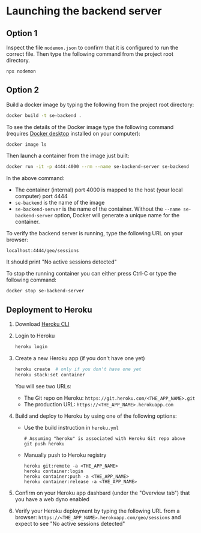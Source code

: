 # Launching the backend server

## Option 1

Inspect the file `nodemon.json` to confirm that it is configured to run the correct file. Then type the following command from the project root directory.

```bash
npx nodemon
```

## Option 2

Build a docker image by typing the following from the project root directory:

```bash
docker build -t se-backend .
```

To see the details of the Docker image type the following command (requires [Docker desktop](https://www.docker.com/get-started/) installed on your computer):

```bash
docker image ls
```

Then launch a container from the image just built:

```bash
docker run -it -p 4444:4000 --rm --name se-backend-server se-backend
```

In the above command:


* The container (internal) port 4000 is mapped to the host (your local computer) port 4444
* `se-backend` is the name of the image
* `se-backend-server` is the name of the container. Without the `--name se-backend-server` option, Docker will generate a unique name for the container.

To verify the backend server is running, type the following URL on your browser:

```
localhost:4444/geo/sessions
```

It should print "No active sessions detected"

To stop the running container you can either press Ctrl-C or type the following command:

```bash
docker stop se-backend-server
```
## Deployment to Heroku

1. Download [Heroku CLI](https://devcenter.heroku.com/articles/heroku-cli#install-the-heroku-cli)
2. Login to Heroku

   ```bash
   heroku login
   ```

3. Create a new Heroku app (if you don't have one yet)

   ```bash
   heroku create  # only if you don't have one yet
   heroku stack:set container
   ```

   You will see two URLs:
   * The Git repo on Heroku: `https://git.heroku.com/<THE_APP_NAME>.git`
   * The production URL: `https://<THE_APP_NAME>.herokuapp.com`

4. Build and deploy to Heroku by using one of the following options:

   - Use the build instruction in `heroku.yml`
  
      ```
      # Assuming "heroku" is associated with Heroku Git repo above
      git push heroku
      ```

   - Manually push to Heroku registry
  
      ```
      heroku git:remote -a <THE_APP_NAME>
      heroku container:login
      heroku container:push -a <THE_APP_NAME>
      heroku container:release -a <THE_APP_NAME>
      ```

5. Confirm on your Heroku app dashbard (under the "Overview tab") that you have a web dyno enabled

6. Verify your Heroku deployment by typing the following URL from a browser: `https://<THE_APP_NAME>.herokuapp.com/geo/sessions` and expect to see "No active sessions detected"
